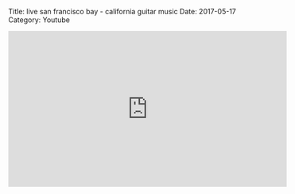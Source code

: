 Title: live san francisco bay - california guitar music
Date: 2017-05-17
Category: Youtube

<iframe width="560" height="315" src="https://www.youtube.com/embed/bc8agfDR9rs" title="YouTube video player" frameborder="0" allow="accelerometer; autoplay; clipboard-write; encrypted-media; gyroscope; picture-in-picture" allowfullscreen></iframe>

